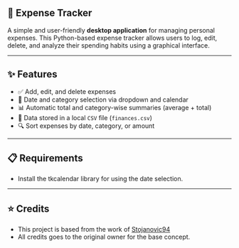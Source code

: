 ## 💸 Expense Tracker

A simple and user-friendly **desktop application** for managing personal expenses. This Python-based expense tracker allows users to log, edit, delete, and analyze their spending habits using a graphical interface.

---

## ✨ Features

- ✅ Add, edit, and delete expenses
- 📅 Date and category selection via dropdown and calendar
- 📊 Automatic total and category-wise summaries (average + total)
- 📁 Data stored in a local `CSV` file (`finances.csv`)
- 🔍 Sort expenses by date, category, or amount

---

## 📋 Requirements

- Install the tkcalendar library for using the date selection.

---

## ⭐ Credits
- This project is based from the work of [Stojanovic94](https://github.com/Stojanovic94/Expense-Tracker/commits?author=Stojanovic94)
- All credits goes to the original owner for the base concept.
